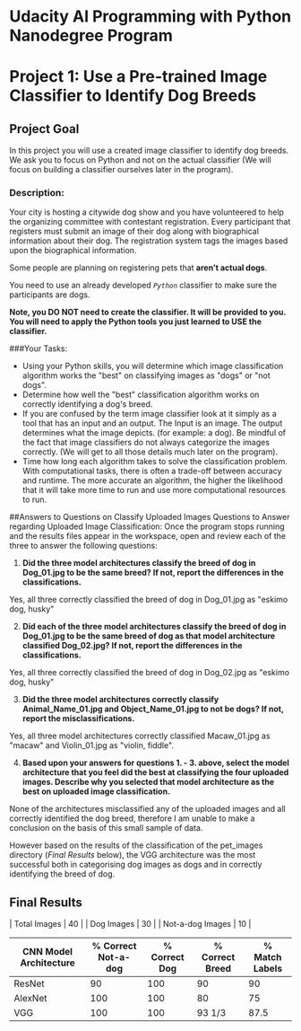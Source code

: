 # Udacity AI Programming with Python Nanodegree Program 
# Project 1: Use a Pre-trained Image Classifier to Identify Dog Breeds

## Project Goal
In this project you will use a created image classifier to identify dog breeds. We ask you to focus on Python and not on the actual classifier (We will focus on building a classifier ourselves later in the program).

### Description:
Your city is hosting a citywide dog show and you have volunteered to help the organizing committee with contestant registration. Every participant that registers must submit an image of their dog along with biographical information about their dog. The registration system tags the images based upon the biographical information.

Some people are planning on registering pets that **aren’t actual dogs**.

You need to use an already developed *`Python`* classifier to make sure the participants are dogs.

**Note, you DO NOT need to create the classifier. It will be provided to you. You will need to apply the Python tools you just learned to USE the classifier.**

###Your Tasks:
 - Using your Python skills, you will determine which image classification algorithm works the "best" on classifying images as "dogs" or "not dogs".
 - Determine how well the "best" classification algorithm works on correctly identifying a dog's breed.
 - If you are confused by the term image classifier look at it simply as a tool that has an input and an output. The Input is an image. The output determines what the image depicts. (for example: a dog). Be mindful of the fact that image classifiers do not always categorize the images correctly. (We will get to all those details much later on the program).
 - Time how long each algorithm takes to solve the classification problem. With computational tasks, there is often a trade-off between accuracy and runtime. The more accurate an algorithm, the higher the likelihood that it will take more time to run and use more computational resources to run.

##Answers to Questions on Classify Uploaded Images
Questions to Answer regarding Uploaded Image Classification:
Once the program stops running and the results files appear in the workspace, open and review each of the three to answer the following questions:

1. **Did the three model architectures classify the breed of dog in Dog_01.jpg to be the same breed? If not, report the differences in the classifications.**

Yes, all three correctly classified the breed of dog in Dog_01.jpg as "eskimo dog, husky"


2. **Did each of the three model architectures classify the breed of dog in Dog_01.jpg to be the same breed of dog as that model architecture classified Dog_02.jpg? If not, report the differences in the classifications.**

Yes, all three correctly classified the breed of dog in Dog_02.jpg as "eskimo dog, husky"


3. **Did the three model architectures correctly classify Animal_Name_01.jpg and Object_Name_01.jpg to not be dogs? If not, report the misclassifications.**

Yes, all three model architectures correctly classified Macaw_01.jpg as "macaw" and Violin_01.jpg as "violin, fiddle".

4. **Based upon your answers for questions 1. - 3. above, select the model architecture that you feel did the best at classifying the four uploaded images. Describe why you selected that model architecture as the best on uploaded image classification.**

None of the architectures misclassified any of the uploaded images and all correctly identified the dog breed, therefore I am unable to make a conclusion on the basis of this small sample of data.

However based on the results of the classification of the pet_images directory (*Final Results* below), the VGG architecture was the most successful both in categorising dog images as dogs and in correctly identifying the breed of dog.

## Final Results

| Total Images | 40 |
| Dog Images | 30 |
| Not-a-dog Images | 10 |

| CNN Model Architecture | % Correct Not-a-dog | % Correct Dog | % Correct Breed | % Match Labels
| ----------- | ----------- | ----------- | ----------- | ----------- |
| ResNet | 90 | 100 | 90 | 90 | 82.5 |
| AlexNet | 100 | 100 | 80 | 75 |
| VGG | 100 | 100 | 93 1/3 | 87.5 |
